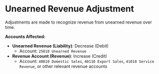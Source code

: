 # Unearned Revenue Adjustment
Adjustments are made to recognize revenue from unearned revenue over time.

**Accounts Affected:**
- **Unearned Revenue (Liability)**: Decrease (Debit)
  - Account: `25010 Unearned Revenue`
- **Revenue Account (Revenue)**: Increase (Credit)
  - Account: `40010 Domestic Sales`, `40110 Export Sales`, `41010 Service Revenue`, or other relevant revenue accounts

